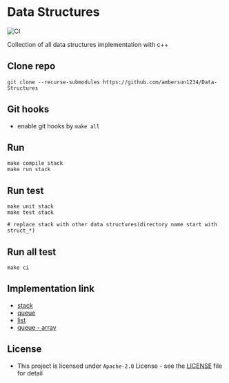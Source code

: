 # Data Structures
![CI](https://github.com/ambersun1234/Data-Structures/workflows/CI/badge.svg?branch=master)

Collection of all data structures implementation with c++

## Clone repo
```=1
git clone --recurse-submodules https://github.com/ambersun1234/Data-Structures
```
## Git hooks
+ enable git hooks by `make all`

## Run
```=1
make compile stack
make run stack
```

## Run test
```=1
make unit stack
make test stack

# replace stack with other data structures(directory name start with struct_*)
```

## Run all test
```=1
make ci
```

## Implementation link
+ [stack](./struct_stack)
+ [queue](./struct_queue)
+ [list](./struct_list)
+ [queue - array](./struct_queuea)

## License
+ This project is licensed under `Apache-2.0` License - see the [LICENSE](./LICENSE) file for detail
